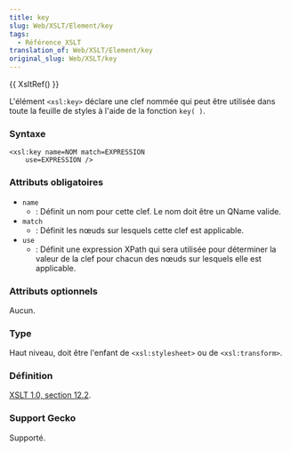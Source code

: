 ```yaml
---
title: key
slug: Web/XSLT/Element/key
tags:
  - Référence_XSLT
translation_of: Web/XSLT/Element/key
original_slug: Web/XSLT/key
---
```

{{ XsltRef() }}

L'élément `<xsl:key>` déclare une clef nommée qui peut être utilisée dans toute la feuille de styles à l'aide de la fonction `key( )`.

### Syntaxe

    <xsl:key name=NOM match=EXPRESSION
    	use=EXPRESSION />

### Attributs obligatoires

- `name`
  - : Définit un nom pour cette clef. Le nom doit être un QName valide.
- `match`
  - : Définit les nœuds sur lesquels cette clef est applicable.
- `use`
  - : Définit une expression XPath qui sera utilisée pour déterminer la valeur de la clef pour chacun des nœuds sur lesquels elle est applicable.

### Attributs optionnels

Aucun.

### Type

Haut niveau, doit être l'enfant de `<xsl:stylesheet>` ou de `<xsl:transform>`.

### Définition

[XSLT 1.0, section 12.2](http://www.w3.org/TR/xslt#key).

### Support Gecko

Supporté.
